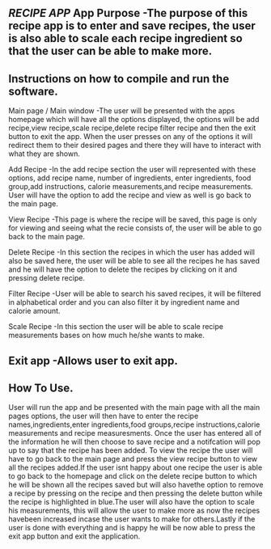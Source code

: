*RECIPE APP*
App Purpose
-The purpose of this recipe app is to enter and save recipes, the user is also able to scale each recipe ingredient so that the user can be able to make more.
----------------------------------------------------------------------------------------------------------------------------------------------
Instructions on how to compile and run the software.
--------------------------------------------------------
Main page / Main window
-The user will be presented with the apps homepage which will have all the options displayed, the options will be add recipe,view recipe,scale recipe,delete recipe filter recipe and then the exit button to exit the app.
When the user presses on any of the options it will redirect them to their desired pages and there they will have to interact with what they are shown.

Add Recipe
-In the add recipe section the user will represented with these options, add recipe name, number of ingredients, enter ingredients, food group,add instructions, calorie measurements,and recipe measurements. User will have the option to add the recipe and view as well is go back to the main page.

View Recipe
-This page is where the recipe will be saved, this page is only for viewing and seeing what the recie consists of, the user will be able to go back to the main page.

Delete Recipe
-In this section the recipes in which the user has added will also be saved here, the user will be able to see all the recipes he has saved and he will have the option to delete the recipes by clicking on it and pressing delete recipe.

Filter Recipe
-User will be able to search his saved recipes, it will be filtered in alphabetical order and you can also filter it by ingredient name and calorie amount.

Scale Recipe
-In this section the user will be able to scale recipe measurements bases on how much he/she wants to make.

Exit app
-Allows user to exit app.
--------------------
How To Use.
-------------------
User will run the app and be presented with the main page with all the main pages options, the user will then have to enter the recipe names,ingredients,enter ingredients,food groups,recipe instructions,calorie measurements and recipe measuresments.
Once the user has entered all of the information he will then choose to save recipe and a notifcation will pop up to say that the recipe has been added. To view the recipe the user will have to go back to the main page and press the view recipe button to view all the recipes added.If the user isnt happy about one recipe the user is able to go back to the homepage and click on the delete recipe button to which he will be shown all the recipes saved but will also havethe option to remove a recipe by pressing on the recipe and then pressing the delete button while the recipe is highlighted in blue.The user will also have the option to scale his measurements, this will allow the user to make more as now the recipes havebeen increased incase the user wants to make for others.Lastly if the user is done with everything and is happy he will be now able to press the exit app button and exit the application.
